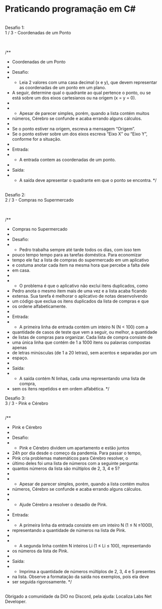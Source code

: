 # Praticando programação em C#
<br>
Desafio 1:<br>
1 / 3 - Coordenadas de um Ponto<br><br><br>

/**
 * Coordenadas de um Ponto
 *
 * Desafio:
 * - Leia 2 valores com uma casa decimal (x e y), que devem representar as coordenadas de um ponto em um plano. 
 * A seguir, determine qual o quadrante ao qual pertence o ponto, ou se está sobre um dos eixos cartesianos ou na origem (x = y = 0).
 * 
 * - Apesar de parecer simples, porém, quando a lista contém muitos 
 * números, Cérebro se confunde e acaba errando alguns cálculos.
 * 
 * Se o ponto estiver na origem, escreva a mensagem “Origem”.
 * Se o ponto estiver sobre um dos eixos escreva “Eixo X” ou “Eixo Y”, conforme for a situação.
 * 
 * Entrada:
 * - A entrada contem as coordenadas de um ponto.
 * 
 * Saída:
 * - A saída deve apresentar o quadrante em que o ponto se encontra.
 */<br><br>

Desafio 2:<br>
2 / 3 - Compras no Supermercado<br><br><br>

/**
 * Compras no Supermercado
 *
 * Desafio:
 * - Pedro trabalha sempre até tarde todos os dias, com isso tem 
 * pouco tempo tempo para as tarefas doméstica. Para economizar 
 * tempo ele faz a lista de compras do supermercado em um aplicativo 
 * e costuma anotar cada item na mesma hora que percebe a falta dele 
 * em casa.
 * 
 * - O problema é que o aplicativo não exclui itens duplicados, como 
 * Pedro anota o mesmo item mais de uma vez e a lista acaba ficando 
 * extensa. Sua tarefa é melhorar o aplicativo de notas desenvolvendo 
 * um código que exclua os itens duplicados da lista de compras e que 
 * os ordene alfabeticamente.
 * 
 * Entrada:
 * - A primeira linha de entrada contém um inteiro N (N < 100) com a 
 * quantidade de casos de teste que vem a seguir, ou melhor, a quantidade 
 * de listas de compras para organizar. Cada lista de compra consiste de 
 * uma única linha que contém de 1 a 1000 itens ou palavras compostas apenas 
 * de letras minúsculas (de 1 a 20 letras), sem acentos e separadas por um 
 * espaço.
 * 
 * Saída:
 * - A saída contém N linhas, cada uma representando uma lista de compra, 
 * sem os itens repetidos e em ordem alfabética.
 */

Desafio 3:<br>
3 / 3 - Pink e Cérebro<br><br>

/**
 * Pink e Cérebro
 *
 * Desafio:
 * - Pink e Cérebro dividem um apartamento e estão juntos 
 * 24h por dia desde o começo da pandemia. Para passar o tempo, 
 * Pink cria problemas matemáticos para Cérebro resolver, o 
 * último deles foi uma lista de números com a seguinte pergunta: 
 * quantos números da lista são múltiplos de 2, 3, 4 e 5?
 * 
 * - Apesar de parecer simples, porém, quando a lista contém muitos 
 * números, Cérebro se confunde e acaba errando alguns cálculos.
 * 
 * - Ajude Cérebro a resolver o desadio de Pink.
 * 
 * Entrada:
 * - A primeira linha da entrada consiste em um inteiro N (1 ≤ N ≤1000), 
 * representando a quantidade de números na lista de Pink.
 * 
 * - A segunda linha contém N inteiros Li (1 ≤ Li ≤ 100), representando 
 * os números da lista de Pink.
 * 
 * Saída:
 * - Imprima a quantidade de números múltiplos de 2, 3, 4 e 5 presentes 
 * na lista. Observe a formatação da saída nos exemplos, pois ela deve 
 * ser seguida rigorosamente.
 */<br><br>

Obrigado a comunidade da DIO no Discord, pela ajuda: Localiza Labs Net Developer.
